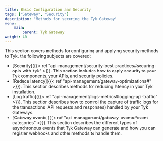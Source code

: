 ```yaml
---
title: Basic Configuration and Security
tags: ["Gateway", "Security"]
description: "Methods for securing the Tyk Gateway"
menu:
    main:
        parent: Tyk Gateway
weight: 40
---
```



This section covers methods for configuring and applying security methods to Tyk. the following subjects are covered:

- [Security]({{< ref "api-management/security-best-practices#securing-apis-with-tyk" >}}). This section includes how to apply security to your Tyk components, your APIs, and security policies.
- [Reduce latency]({{< ref "api-management/gateway-optimizations#" >}}). This section describes methods for reducing latency in your Tyk installation.
- [Log traffic]({{< ref "api-management/logs-metrics#logging-api-traffic" >}}). This section describes how to control the capture of traffic logs for the transactions (API requests and responses) handled by your Tyk Gateways.
- [Gateway events]({{< ref "api-management/gateway-events#event-categories" >}}). This section describes the different types of asynchronous events that Tyk Gateway can generate and how you can register webhooks and other methods to handle them.
